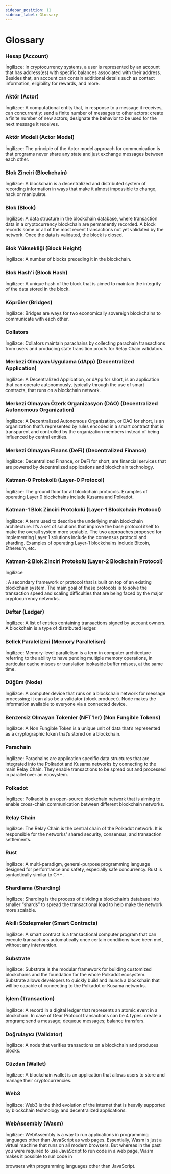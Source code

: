 ```yaml
---
sidebar_position: 11
sidebar_label: Glossary
---
```


# Glossary


### Hesap (Account)

İngilizce: In cryptocurrency systems, a user is represented by an account that has address(es) with specific balances associated with their address. Besides that, an account can contain additional details such as contact information, eligibility for rewards, and more.

### Aktör (Actor)

İngilizce: A computational entity that, in response to a message it receives, can concurrently: send a finite number of messages to other actors; create a finite number of new actors; designate the behavior to be used for the next message it receives.

### Aktör Modeli (Actor Model)

İngilizce: The principle of the Actor model approach for communication is that programs never share any state and just exchange messages between each other.

### Blok Zinciri (Blockchain)

İngilizce: A blockchain is a decentralized and distributed system of recording information in ways that make it almost impossible to change, hack or manipulate.

### Blok (Block)

İngilizce: A data structure in the blockchain database, where transaction data in a cryptocurrency blockchain are permanently recorded. A block records some or all of the most recent transactions not yet validated by the network. Once the data is validated, the block is closed.

### Blok Yüksekliği (Block Height)

İngilizce: A number of blocks preceding it in the blockchain.

### Blok Hash'i (Block Hash)

İngilizce: A unique hash of the block that is aimed to maintain the integrity of the data stored in the block.

### Köprüler (Bridges)

İngilizce: Bridges are ways for two economically sovereign blockchains to communicate with each other.

### Collators

İngilizce: Collators maintain parachains by collecting parachain transactions from users and producing state transition proofs for Relay Chain validators.

### Merkezi Olmayan Uygulama (dApp) (Decentralized Application)

İngilizce: A Decentralized Application, or dApp for short, is an application that can operate autonomously, typically through the use of smart contracts, that runs on a blockchain network.

### Merkezi Olmayan Özerk Organizasyon (DAO) (Decentralized Autonomous Organization)

İngilizce: A Decentralized Autonomous Organization, or DAO for short, is an organization that’s represented by rules encoded in a smart contract that is transparent and controlled by the organization members instead of being influenced by central entities.

### Merkezi Olmayan Finans (DeFi) (Decentralized Finance)

İngilizce: Decentralized Finance, or DeFi for short, are financial services that are powered by decentralized applications and blockchain technology.

### Katman-0 Protokolü (Layer-0 Protocol)

İngilizce: The ground floor for all blockchain protocols. Examples of operating Layer 0 blockchains include Kusama and Polkadot.

### Katman-1 Blok Zinciri Protokolü (Layer-1 Blockchain Protocol)

İngilizce: A term used to describe the underlying main blockchain architecture. It’s a set of solutions that improve the base protocol itself to make the overall system more scalable. The two approaches proposed for implementing Layer 1 solutions include the consensus protocol and sharding. Examples of operating Layer-1 blockchains include Bitcoin, Ethereum, etc.

### Katman-2 Blok Zinciri Protokolü (Layer-2 Blockchain Protocol)

İngilizce

: A secondary framework or protocol that is built on top of an existing blockchain system. The main goal of these protocols is to solve the transaction speed and scaling difficulties that are being faced by the major cryptocurrency networks.

### Defter (Ledger)

İngilizce: A list of entries containing transactions signed by account owners. A blockchain is a type of distributed ledger.

### Bellek Paralelizmi (Memory Parallelism)

İngilizce: Memory-level parallelism is a term in computer architecture referring to the ability to have pending multiple memory operations, in particular cache misses or translation lookaside buffer misses, at the same time.

### Düğüm (Node)

İngilizce: A computer device that runs on a blockchain network for message processing; it can also be a validator (block producer). Node makes the information available to everyone via a connected device.

### Benzersiz Olmayan Tokenler (NFT'ler) (Non Fungible Tokens)

İngilizce: A Non Fungible Token is a unique unit of data that’s represented as a cryptographic token that’s stored on a blockchain.

### Parachain

İngilizce: Parachains are application specific data structures that are integrated into the Polkadot and Kusama networks by connecting to the main Relay Chain. They enable transactions to be spread out and processed in parallel over an ecosystem.

### Polkadot

İngilizce: Polkadot is an open-source blockchain network that is aiming to enable cross-chain communication between different blockchain networks.

### Relay Chain

İngilizce: The Relay Chain is the central chain of the Polkadot network. It is responsible for the networks' shared security, consensus, and transaction settlements.

### Rust

İngilizce: A multi-paradigm, general-purpose programming language designed for performance and safety, especially safe concurrency. Rust is syntactically similar to C++.

### Shardlama (Sharding)

İngilizce: Sharding is the process of dividing a blockchain’s database into smaller “shards” to spread the transactional load to help make the network more scalable.

### Akıllı Sözleşmeler (Smart Contracts)

İngilizce: A smart contract is a transactional computer program that can execute transactions automatically once certain conditions have been met, without any intervention.

### Substrate

İngilizce: Substrate is the modular framework for building customized blockchains and the foundation for the whole Polkadot ecosystem. Substrate allows developers to quickly build and launch a blockchain that will be capable of connecting to the Polkadot or Kusama networks.

### İşlem (Transaction)

İngilizce: A record in a digital ledger that represents an atomic event in a blockchain. In case of Gear Protocol transactions can be 4 types: create a program; send a message; dequeue messages; balance transfers.

### Doğrulayıcı (Validator)

İngilizce: A node that verifies transactions on a blockchain and produces blocks.

### Cüzdan (Wallet)

İngilizce: A blockchain wallet is an application that allows users to store and manage their cryptocurrencies.

### Web3

İngilizce: Web3 is the third evolution of the internet that is heavily supported by blockchain technology and decentralized applications.

### WebAssembly (Wasm)

İngilizce: WebAssembly is a way to run applications in programming languages other than JavaScript as web pages. Essentially, Wasm is just a virtual machine that runs on all modern browsers. But whereas in the past you were required to use JavaScript to run code in a web page, Wasm makes it possible to run code in

 browsers with programming languages other than JavaScript.